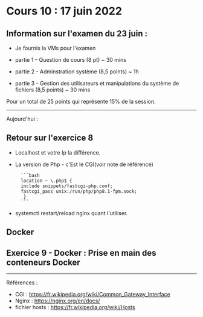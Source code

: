 # Cours 10 : 17 juin 2022

## Information sur l'examen du 23 juin :

- Je fournis la VMs pour l'examen

- partie 1 – Question de cours (8 pt) ~ 30 mins
- partie 2 - Adminstration système (8,5 points) ~ 1h
- partie 3 - Gestion des utilisateurs et manipulations du système de fichiers (8,5 points) ~ 30 mins

Pour un total de 25 points qui représente 15% de la session.

---
Aujourd'hui :

## Retour sur l'exercice 8

- Localhost et votre Ip la différence.
- La version de Php
        - c'Est le CGI(voir note de référence) 

        ```bash
        location ~ \.php$ {
        include snippets/fastcgi-php.conf;
        fastcgi_pass unix:/run/php/php8.1-fpm.sock;
         }
        ```
        
 - systemctl restart/reload nginx quant l'utiliser.

## Docker 
##  Exercice 9 - Docker : Prise en main des conteneurs Docker

---
Références :
 - CGI : https://fr.wikipedia.org/wiki/Common_Gateway_Interface
 - Nginx : https://nginx.org/en/docs/
 - fichier hosts : https://fr.wikipedia.org/wiki/Hosts